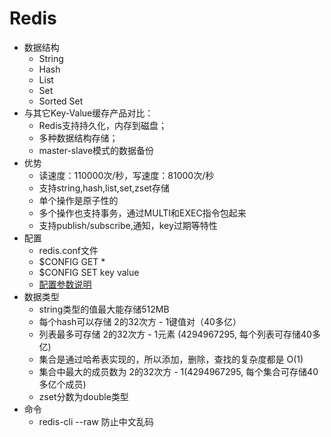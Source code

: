 # Redis
- 数据结构
    - String
    - Hash
    - List
    - Set
    - Sorted Set
- 与其它Key-Value缓存产品对比：
    - Redis支持持久化，内存到磁盘；
    - 多种数据结构存储；
    - master-slave模式的数据备份
- 优势
    - 读速度：110000次/秒，写速度：81000次/秒
    - 支持string,hash,list,set,zset存储
    - 单个操作是原子性的
    - 多个操作也支持事务，通过MULTI和EXEC指令包起来
    - 支持publish/subscribe,通知，key过期等特性
- 配置
    - redis.conf文件
    - $CONFIG GET *
    - $CONFIG SET key value
    - [配置参数说明](https://www.runoob.com/redis/redis-conf.html)
- 数据类型
    - string类型的值最大能存储512MB
    - 每个hash可以存储 2的32次方 - 1键值对（40多亿）
    - 列表最多可存储 2的32次方 - 1元素 (4294967295, 每个列表可存储40多亿)
    - 集合是通过哈希表实现的，所以添加，删除，查找的复杂度都是 O(1)
    - 集合中最大的成员数为 2的32次方 - 1(4294967295, 每个集合可存储40多亿个成员)
    - zset分数为double类型
- 命令
    - redis-cli --raw 防止中文乱码